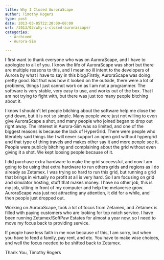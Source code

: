 ```yaml
---
title: Why I Closed AuroraScape
author: Timothy Rogers
type: post
date: 2013-03-05T22:20:00+00:00
url: /2013/03/why-i-closed-aurorascape/
categories:
  - Archived
  - Aurora-Sim

---
```

I first want to thank everyone who was on AuroraScape, and I have to apologize to all of you. I know the life of AuroraScape was short but there are multiple reasons to this, and I mean no ill intent to the developers of Aurora by what I have to say in this blog.Firstly, AuroraScape was doing pretty good. But that was how it looked on the outside, there were a lot of problems, things I just cannot work on as I am not a programmer. The software is very stable, very easy to use, and works out of the box. That I am not trying to fight with, but there was just too many people bitching about it.

I know I shouldn't let people bitching about the software help me close the grid down, but it is not so simple. Many people were just not willing to even give AuroraScape a shot, and many people who joined began to drop out right away. The interest in Aurora-Sim was so limited, and one of the biggest reasons is because the lack of HyperGrid. There were people who literately said things like I will never support an open grid without hypergrid and that type of thing travels and makes other say it and more people see it. People were publicly bitching and complaining about the grid without even giving it a shot. We kept loosing people because of it.

I did purchase extra hardware to make the grid successful, and now I am going to be using that extra hardware to run others grids and regions as I do already as Zetamex. I was trying so hard to run this grid, but running a grid that brings in virtually no profit at all is very hard. So I am focusing on grid and simulator hosting, stuff that makes money. I have no other job, this is my job, sitting in front of my computer and help the metaverse grow. AuroraScape was just not attracting any attention, it did for a while, and then people just dropped out.

Working on AuroraScape, took a lot of focus from Zetamex, and Zetamex is filled with paying customers who are looking for top notch service. I have been running Zetamex/SoftPaw Estates for almost a year now, so I need to move my focus back to providing service.

If people have less faith in me now because of this, I am sorry, but when you have to feed a family, pay rent, and etc. You have to make wise choices, and well the focus needed to be shifted back to Zetamex.

Thank You,
Timothy Rogers
